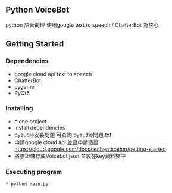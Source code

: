 
##  Python VoiceBot

python 語音助理 使用google text to speech / ChatterBot 為核心

## Getting Started

### Dependencies

* google cloud api text to speech
* ChatterBot
* pygame
* PyQt5
### Installing

* clone project
* install dependencies
* pyaudio安裝問題 可查詢 pyaudio問題.txt
* 申請google cloud api 並且申請憑證 https://cloud.google.com/docs/authentication/getting-started
* 將憑證儲存成Voicebot.json 並放在key資料夾中

### Executing program
```
* python main.py
```


